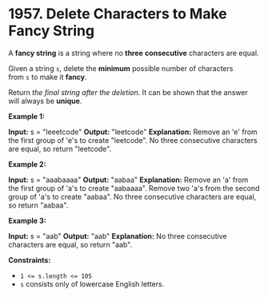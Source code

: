 # 1957. Delete Characters to Make Fancy String 

A **fancy string** is a string where no **three** **consecutive** characters are equal.

Given a string `s`, delete the **minimum** possible number of characters from `s` to make it **fancy**.

Return _the final string after the deletion_. It can be shown that the answer will always be **unique**.

**Example 1:**

**Input:** s = "leeetcode"
**Output:** "leetcode"
**Explanation:**
Remove an 'e' from the first group of 'e's to create "leetcode".
No three consecutive characters are equal, so return "leetcode".

**Example 2:**

**Input:** s = "aaabaaaa"
**Output:** "aabaa"
**Explanation:**
Remove an 'a' from the first group of 'a's to create "aabaaaa".
Remove two 'a's from the second group of 'a's to create "aabaa".
No three consecutive characters are equal, so return "aabaa".

**Example 3:**

**Input:** s = "aab"
**Output:** "aab"
**Explanation:** No three consecutive characters are equal, so return "aab".

**Constraints:**

- `1 <= s.length <= 105`
- `s` consists only of lowercase English letters.